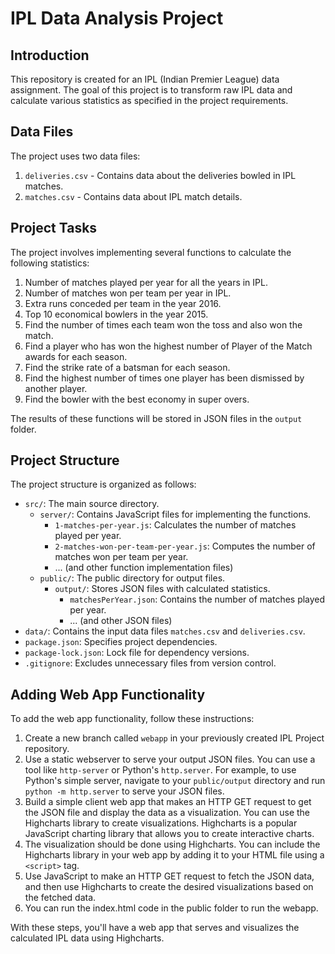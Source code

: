 # IPL Data Analysis Project

## Introduction

This repository is created for an IPL (Indian Premier League) data assignment. The goal of this project is to transform raw IPL data and calculate various statistics as specified in the project requirements.

## Data Files

The project uses two data files:

1. `deliveries.csv` - Contains data about the deliveries bowled in IPL matches.
2. `matches.csv` - Contains data about IPL match details.

## Project Tasks

The project involves implementing several functions to calculate the following statistics:

1. Number of matches played per year for all the years in IPL.
2. Number of matches won per team per year in IPL.
3. Extra runs conceded per team in the year 2016.
4. Top 10 economical bowlers in the year 2015.
5. Find the number of times each team won the toss and also won the match.
6. Find a player who has won the highest number of Player of the Match awards for each season.
7. Find the strike rate of a batsman for each season.
8. Find the highest number of times one player has been dismissed by another player.
9. Find the bowler with the best economy in super overs.

The results of these functions will be stored in JSON files in the `output` folder.

## Project Structure

The project structure is organized as follows:

- `src/`: The main source directory.
  - `server/`: Contains JavaScript files for implementing the functions.
    - `1-matches-per-year.js`: Calculates the number of matches played per year.
    - `2-matches-won-per-team-per-year.js`: Computes the number of matches won per team per year.
    - ... (and other function implementation files)
  - `public/`: The public directory for output files.
    - `output/`: Stores JSON files with calculated statistics.
      - `matchesPerYear.json`: Contains the number of matches played per year.
      - ... (and other JSON files)
- `data/`: Contains the input data files `matches.csv` and `deliveries.csv`.
- `package.json`: Specifies project dependencies.
- `package-lock.json`: Lock file for dependency versions.
- `.gitignore`: Excludes unnecessary files from version control.

## Adding Web App Functionality

To add the web app functionality, follow these instructions:

1. Create a new branch called `webapp` in your previously created IPL Project repository.
2. Use a static webserver to serve your output JSON files. You can use a tool like `http-server` or Python's `http.server`. For example, to use Python's simple server, navigate to your `public/output` directory and run `python -m http.server` to serve your JSON files.
3. Build a simple client web app that makes an HTTP GET request to get the JSON file and display the data as a visualization. You can use the Highcharts library to create visualizations. Highcharts is a popular JavaScript charting library that allows you to create interactive charts.
4. The visualization should be done using Highcharts. You can include the Highcharts library in your web app by adding it to your HTML file using a `<script>` tag.
5. Use JavaScript to make an HTTP GET request to fetch the JSON data, and then use Highcharts to create the desired visualizations based on the fetched data.
6. You can run the index.html code in the public folder to run the webapp.

With these steps, you'll have a web app that serves and visualizes the calculated IPL data using Highcharts.



